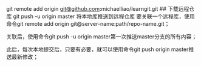 git remote add origin git@github.com:michaelliao/learngit.git  ## 下载远程仓库
git push -u origin master  将本地库推送到远程仓库
要关联一个远程库，使用命令git remote add origin git@server-name:path/repo-name.git；

关联后，使用命令git push -u origin master第一次推送master分支的所有内容；

此后，每次本地提交后，只要有必要，就可以使用命令git push origin master推送最新修改；


